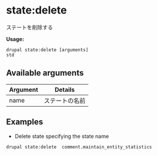 # state:delete
ステートを削除する

**Usage:**
```
drupal state:delete [arguments]
std
```

## Available arguments
Argument | Details
---------|-------------
name | ステートの名前

## Examples
* Delete state specifying the state name
```
drupal state:delete  comment.maintain_entity_statistics
```
